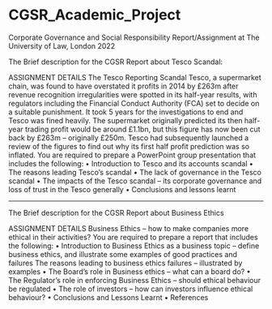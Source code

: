 # CGSR_Academic_Project
Corporate Governance and Social Responsibility Report/Assignment at The University of Law, London 2022


The Brief description for the CGSR Report about Tesco Scandal:

ASSIGNMENT DETAILS
The Tesco Reporting Scandal
Tesco, a supermarket chain, was found to have overstated it profits in 2014 by 
£263m after revenue recognition irregularities were spotted in its half-year results, 
with regulators including the Financial Conduct Authority (FCA) set to decide on a 
suitable punishment. It took 5 years for the investigations to end and Tesco was fined 
heavily. 
The supermarket originally predicted its then half-year trading profit would be around 
£1.1bn, but this figure has now been cut back by £263m – originally £250m. Tesco 
had subsequently launched a review of the figures to find out why its first half profit 
prediction was so inflated.
You are required to prepare a PowerPoint group presentation that includes the 
following:
• Introduction to Tesco and its accounts scandal
• The reasons leading Tesco’s scandal
• The lack of governance in the Tesco scandal
• The impacts of the Tesco scandal – its corporate governance and loss of trust 
in the Tesco generally
• Conclusions and lessons learnt

------------------------------------------------------------------------------------------------------


The Brief description for the CGSR Report about Business Ethics

ASSIGNMENT DETAILS
Business Ethics – how to make companies more ethical in their activities?
You are required to prepare a report that includes the following:
• Introduction to Business Ethics as a business topic – define business ethics, 
and illustrate some examples of good practices and failures
The reasons leading to business ethics failures – illustrated by examples
• The Board’s role in Business ethics – what can a board do?
• The Regulator’s role in enforcing Business Ethics – should ethical behaviour 
be regulated
• The role of investors – how can investors influence ethical behaviour? 
• Conclusions and Lessons Learnt
• References
